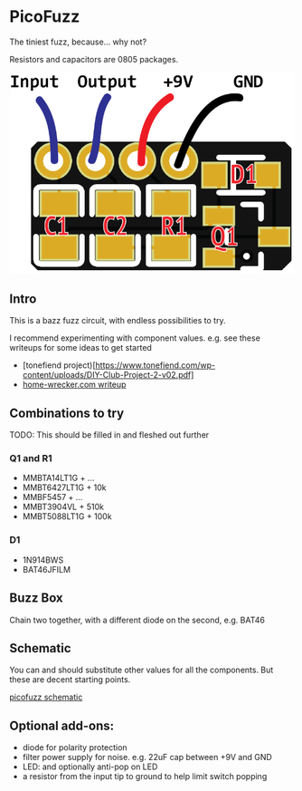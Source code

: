 # PicoFuzz

The tiniest fuzz, because... why not?

Resistors and capacitors are 0805 packages.

![picofuzz wiring](/picofuzz-wiring.png)

## Intro

This is a bazz fuzz circuit, with endless possibilities to try. 

I recommend experimenting with component values. e.g. see these writeups for some ideas to get started

* [tonefiend project)[https://www.tonefiend.com/wp-content/uploads/DIY-Club-Project-2-v02.pdf]
* [home-wrecker.com writeup](http://home-wrecker.com/bazz.html)

## Combinations to try

TODO: This should be filled in and fleshed out further

### Q1 and R1

* MMBTA14LT1G + ...
* MMBT6427LT1G  + 10k
* MMBF5457 + ...
* MMBT3904VL  + 510k
* MMBT5088LT1G + 100k


### D1

* 1N914BWS
* BAT46JFILM

## Buzz Box

Chain two together, with a different diode on the second, e.g. BAT46

## Schematic

You can and should substitute other values for all the components. But these are decent starting points.

[picofuzz schematic](/picofuzz-schematic.png)

## Optional add-ons:

* diode for polarity protection
* filter power supply for noise. e.g. 22uF cap between +9V and GND
* LED: and optionally anti-pop on LED
* a resistor from the input tip to ground to help limit switch popping
